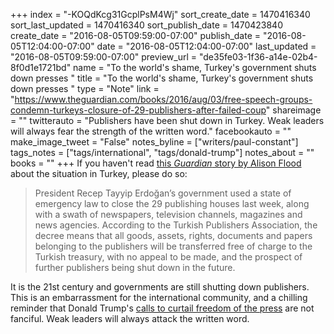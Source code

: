 +++
index = "-KOQdKcg31GcplPsM4Wj"
sort_create_date = 1470416340
sort_last_updated = 1470416340
sort_publish_date = 1470423840
create_date = "2016-08-05T09:59:00-07:00"
publish_date = "2016-08-05T12:04:00-07:00"
date = "2016-08-05T12:04:00-07:00"
last_updated = "2016-08-05T09:59:00-07:00"
preview_url = "de35fe03-1f36-a14e-02b4-8f0d1e1721bd"
name = "To the world's shame, Turkey's government shuts down presses "
title = "To the world's shame, Turkey's government shuts down presses "
type = "Note"
link = "https://www.theguardian.com/books/2016/aug/03/free-speech-groups-condemn-turkeys-closure-of-29-publishers-after-failed-coup"
shareimage = ""
twitterauto = "Publishers have been shut down in Turkey. Weak leaders will always fear the strength of the written word."
facebookauto = ""
make_image_tweet = "False"
notes_byline = ["writers/paul-constant"]
tags_notes = ["tags/international", "tags/donald-trump"]
notes_about = ""
books = ""
+++
If you haven't read [this *Guardian* story by Alison Flood](https://www.theguardian.com/books/2016/aug/03/free-speech-groups-condemn-turkeys-closure-of-29-publishers-after-failed-coup) about the situation in Turkey, please do so:

<blockquote>President Recep Tayyip Erdoğan’s government used a state of emergency law to close the 29 publishing houses last week, along with a swath of newspapers, television channels, magazines and news agencies. According to the Turkish Publishers Association, the decree means that all goods, assets, rights, documents and papers belonging to the publishers will be transferred free of charge to the Turkish treasury, with no appeal to be made, and the prospect of further publishers being shut down in the future.</blockquote>

It is the 21st century and governments are still shutting down publishers. This is an embarrassment for the international community, and a chilling reminder that Donald Trump's [calls to curtail freedom of the press](http://www.slate.com/articles/news_and_politics/interrogation/2016/03/donald_trump_vs_the_media_how_he_could_curtail_freedom_of_the_press_as_president.html) are not fanciful. Weak leaders will always attack the written word.